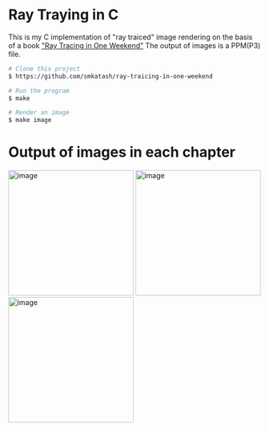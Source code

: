 # Ray Traying in C

This is my C implementation of "ray traiced" image rendering on the basis of a book ["Ray Tracing in One Weekend"](https://raytracing.github.io/)
The output of images is a PPM(P3) file.

```bash
# Clone this project
$ https://github.com/smkatash/ray-traicing-in-one-weekend

# Run the program
$ make

# Render an image
$ make image

```
# Output of images in each chapter

<img width="250" alt="image" src='https://github.com/smkatash/ray-traicing-in-one-weekend/blob/master/images_png/image%201.png'> 
<img width="250" alt="image" src='https://github.com/smkatash/ray-traicing-in-one-weekend/blob/master/images_png/image%202.png'> 
<img width="250" alt="image" src='https://github.com/smkatash/ray-traicing-in-one-weekend/blob/master/images_png/image%203.png'>


